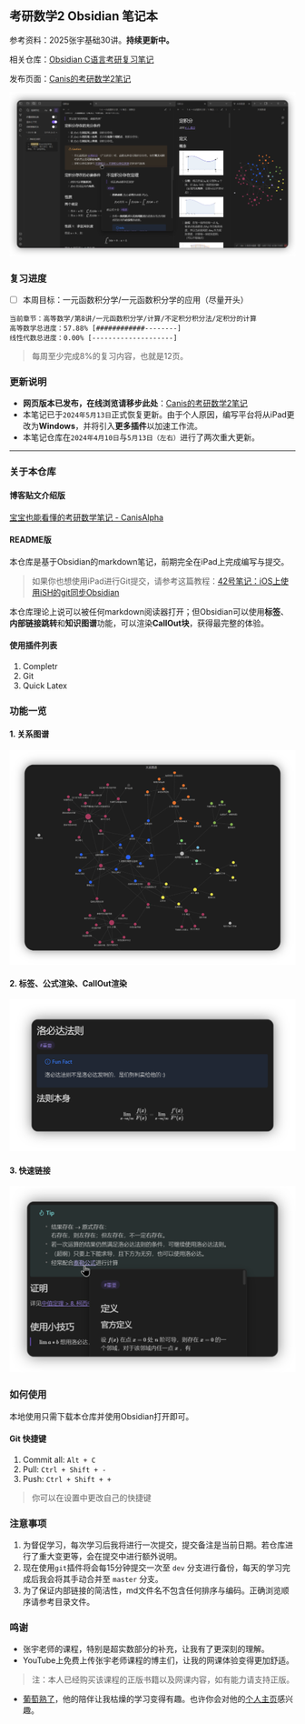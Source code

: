## 考研数学2 Obsidian 笔记本

参考资料：2025张宇基础30讲。**持续更新中。**

相关仓库：[Obsidian C语言考研复习笔记](https://github.com/BlandAlpha/obsidian_c)

发布页面：[Canis的考研数学2笔记](https://publish.obsidian.md/gee-math-2)

![overall](assets/readme/overall.png)

### 复习进度

- [ ] 本周目标：一元函数积分学/一元函数积分学的应用（尽量开头）

```
当前章节：高等数学/第8讲/一元函数积分学/计算/不定积分积分法/定积分的计算
高等数学总进度：57.88% [############--------]
线性代数总进度：0.00% [--------------------]
```

> 每周至少完成8%的复习内容，也就是12页。

### 更新说明

- **网页版本已发布，在线浏览请移步此处**：[Canis的考研数学2笔记](https://publish.obsidian.md/gee-math-2)
- 本笔记已于`2024年5月13日`正式恢复更新。由于个人原因，编写平台将从iPad更改为**Windows**，并将引入**更多插件**以加速工作流。
- 本笔记仓库在`2024年4月10日`与`5月13日（左右）`进行了两次重大更新。

---

### 关于本仓库

#### 博客贴文介绍版

[宝宝也能看懂的考研数学笔记 - CanisAlpha](https://blandalpha.github.io/posts/math4baby_project/)

#### README版

本仓库是基于Obsidian的markdown笔记，前期完全在iPad上完成编写与提交。

> 如果你也想使用iPad进行Git提交，请参考这篇教程：[42号笔记：iOS上使用iSH的git同步Obsidian](https://zhuanlan.zhihu.com/p/565028534)

本仓库理论上说可以被任何markdown阅读器打开；但Obsidian可以使用**标签**、**内部链接跳转**和**知识图谱**功能，可以渲染**CallOut块**，获得最完整的体验。

#### 使用插件列表

1. Completr
2. Git
3. Quick Latex

### 功能一览

#### 1. 关系图谱

![graph](assets/readme/graph.png)

#### 2. 标签、公式渲染、CallOut渲染

![graph](assets/readme/feature.png)

#### 3. 快速链接

![graph](assets/readme/feature_link.png)

### 如何使用

本地使用只需下载本仓库并使用Obsidian打开即可。

#### Git 快捷键

1. Commit all: `Alt + C`
2. Pull: `Ctrl + Shift + -`
3. Push: `Ctrl + Shift + +`

> 你可以在设置中更改自己的快捷键

### 注意事项

1. 为督促学习，每次学习后我将进行一次提交，提交备注是当前日期。若仓库进行了重大变更等，会在提交中进行额外说明。
2. 现在使用`git`插件将会每15分钟提交一次至 `dev` 分支进行备份，每天的学习完成后我会将其手动合并至 `master` 分支。
3. 为了保证内部链接的简洁性，md文件名不包含任何排序与编码。正确浏览顺序请参考目录文件。

### 鸣谢

- 张宇老师的课程，特别是超实数部分的补充，让我有了更深刻的理解。
- YouTube上免费上传张宇老师课程的博主们，让我的网课体验变得更加舒适。
> 注：本人已经购买该课程的正版书籍以及网课内容，如有能力请支持正版。
- [葡萄熟了](https://github.com/SuperGrapee)，他的陪伴让我枯燥的学习变得有趣。也许你会对他的[个人主页](https://supergrapee.github.io/)感兴趣。
